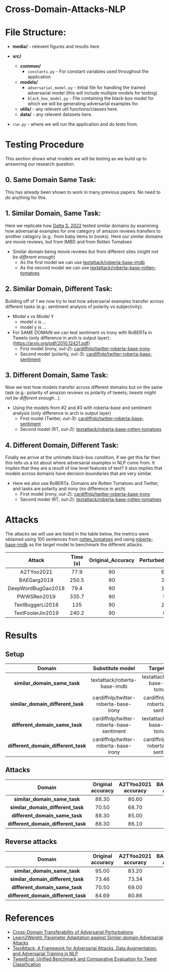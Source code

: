 # Cross-Domain-Attacks-NLP

# File Structure:

* **media/** - relevent figures and results here
* **src/**
  * **common/**
    * `constants.py` - For constant variables used throughout the application.
  * **models/**
    * `adversarial_model.py` - Initial file for handling the trained adversarial model (this will include multiple models for testing)
    * `black_box_model.py` - File containing the black-box model for which we will be generating adversarial examples for.
  * **utils/** - any relevent util functions/classes here.
  * **data/** - any relevent datasets here.


* `run.py` - where we will run the application and do tests from.


# Testing Procedure
This section shows what models we will be testing as we build up to answering our research question.
## 0. Same Domain Same Task:
This has already been shown to work in many previous papers. No need to do anything for this.

## 1. Similar Domain, Same Task:
Here we replicate how [Datta S. 2022](https://arxiv.org/abs/2205.07315) tested similar domains by examining how adversarial examples for one category of amazon reviews transfers to another catagory (e.g.: from baby items to books). Here our similar domains are movie reviews, but from IMBD and from Rotten Tomatoes
* Similar domain being movie reviews but from different sites (*might not be different enough*)
  * As the first model we can use [textattack/roberta-base-imdb](https://huggingface.co/textattack/roberta-base-imdb)
  * As the second model we can use [textattack/roberta-base-rotten-tomatoes](https://huggingface.co/textattack/roberta-base-rotten-tomatoes)

## 2. Similar Domain, Different Task:
Building off of 1 we now try to test how adversarial examples transfer across different tasks (e.g.: sentiment analysis of polarity vs subjectivity).
* Model x vs Model Y
  * model x is ...
  * model y is ...
* For SAME DOMAIN we can test sentiment vs Irony with RoBERTa in Tweets (only difference in arch is output layer): (https://arxiv.org/pdf/2010.12421.pdf)
  * First model (irony, *out-2*): [cardiffnlp/twitter-roberta-base-irony](https://huggingface.co/cardiffnlp/twitter-roberta-base-irony)
  * Second model (polarity, *out-3*): [cardiffnlp/twitter-roberta-base-sentiment](https://huggingface.co/cardiffnlp/twitter-roberta-base-sentiment)

## 3. Different Domain, Same Task:
Now we test how models transfer across different domains but on the same task (e.g.: polarity of amazon reviews vs polarity of tweets; *tweets might not be different enough...*).
* Using the models from #2 and #3 with roberta-base and sentiment analysis (only difference in arch is output layer)
  * First model (Twitter, *out-3*): [cardiffnlp/twitter-roberta-base-sentiment](https://huggingface.co/cardiffnlp/twitter-roberta-base-sentiment)
  * Second model (RT, *out-2*): [textattack/roberta-base-rotten-tomatoes](https://huggingface.co/textattack/roberta-base-rotten-tomatoes)

## 4. Different Domain, Different Task:
Finally we arrive at the untimate black-box condition, if we get this far then this tells us a lot about where adversarial examples in NLP come from. It implies that they are a result of low level features of text? it also implies that models across domains have decision boundaries that are very similar.
* Here we also use RoBERTa. Domains are Rotten Tomatoes and Twitter, and tasks are polarity and irony (no difference in arch)
  * First model (irony, *out-2*): [cardiffnlp/twitter-roberta-base-irony](https://huggingface.co/cardiffnlp/twitter-roberta-base-irony)
  * Second model (RT, *out-2*): [textattack/roberta-base-rotten-tomatoes](https://huggingface.co/textattack/roberta-base-rotten-tomatoes)
  
# Attacks
The attacks we will use are listed in the table below, the metrics were obtained using 100 sentences from [rotten_tomatoes](https://huggingface.co/datasets/rotten_tomatoes) and using [roberta-base-imdb](https://huggingface.co/textattack/roberta-base-imdb) as the target model to benchmark the different attacks.

|     **Attack**     | **Time (s)** | **Original_Accuracy** | **Perturbed_accuracy** |
|:------------------:|:------------:|:---------------------:|:----------------------:|
|     A2TYoo2021     |     77.9     |           90          |           66           |
|     BAEGarg2019    |     250.5    |           90          |           34           |
| DeepWordBugGao2018 |     79.4     |           90          |           11           |
|     PWWSRen2019    |     335.7    |           90          |            5           |
|  TextBuggerLi2018  |      135     |           90          |           27           |
|  TextFoolerJin2019 |     240.2    |           90          |            0           |

# Results

## Setup

|              **Domain**             |                **Substitute model**               |                 **Target model**                |
|:-----------------------------------:|:-------------------------------------------------:|:-----------------------------------------------:|
|     **similar_domain_same_task**    |            textattack/roberta-base-imdb           |     textattack/roberta-base-rotten-tomatoes     |
|  **similar_domain_different_task**  |       cardiffnlp/twitter-roberta-base-irony       |    cardiffnlp/twitter-roberta-base-sentiment    |
|    **different_domain_same_task**   |     cardiffnlp/twitter-roberta-base-sentiment     |     textattack/roberta-base-rotten-tomatoes     |
| **different_domain_different_task** |       cardiffnlp/twitter-roberta-base-irony       |    cardiffnlp/twitter-roberta-base-sentiment    |

## Attacks

|              **Domain**             | **Original accuracy** | **A2TYoo2021 accuracy** | **BAEGarg2019 accuracy** | **DeepWordBugGao2018 accuracy** | **PWWSRen2019 accuracy** | **TextBuggerLi2018 accuracy** | **TextFoolerJin2019 accuracy** |
|:-----------------------------------:|:---------------------:|:-----------------------:|:------------------------:|:-------------------------------:|:------------------------:|:-----------------------------:|:------------------------------:|
|     **similar_domain_same_task**    |         88.30         |          80.60          |           62.20          |              61.10              |           69.40          |             70.70             |              67.10             |
|  **similar_domain_different_task**  |         70.50         |          68.70          |           65.20          |              67.10              |           66.80          |             68.30             |              66.70             |
|    **different_domain_same_task**   |         88.30         |          85.00          |           72.90          |              77.40              |           76.60          |             81.00             |              79.70             |
| **different_domain_different_task** |         88.30         |          86.10          |           82.20          |              80.70              |           82.90          |             84.80             |              82.20             |

## Reverse attacks

|              **Domain**             | **Original accuracy** | **A2TYoo2021 accuracy** | **BAEGarg2019 accuracy** | **DeepWordBugGao2018 accuracy** | **PWWSRen2019 accuracy** | **TextBuggerLi2018 accuracy** | **TextFoolerJin2019 accuracy** |
|:-----------------------------------:|:---------------------:|:-----------------------:|:------------------------:|:-------------------------------:|:------------------------:|:-----------------------------:|:------------------------------:|
|     **similar_domain_same_task**    |         95.00         |          83.20          |           81.30          |              81.90              |           94.80          |             86.80             |              88.30             |
|  **similar_domain_different_task**  |         73.46         |          73.34          |           69.00          |              71.55              |           71.04          |             71.30             |              71.81             |
|    **different_domain_same_task**   |         70.50         |          69.00          |           60.70          |              61.50              |           61.00          |             64.70             |              64.30             |
| **different_domain_different_task** |         84.69         |          80.86          |           80.86          |              78.31              |           81.25          |             83.03             |              79.71             |

# References
- [Cross-Domain Transferability of Adversarial Perturbations](https://arxiv.org/abs/1905.11736)
- [Learn2Weight: Parameter Adaptation against Similar-domain Adversarial Attacks](https://arxiv.org/abs/2205.07315)
- [TextAttack: A Framework for Adversarial Attacks, Data Augmentation, and Adversarial Training in NLP](https://arxiv.org/abs/2005.05909)
- [TweetEval: Unified Benchmark and Comparative Evaluation for Tweet Classification](https://arxiv.org/abs/2010.12421)

